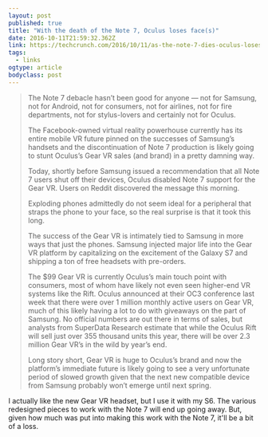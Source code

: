 ```yaml
---
layout: post 
published: true 
title: "With the death of the Note 7, Oculus loses face(s)" 
date: 2016-10-11T21:59:32.362Z 
link: https://techcrunch.com/2016/10/11/as-the-note-7-dies-oculus-loses-faces/?sr_share=facebook 
tags:
  - links
ogtype: article 
bodyclass: post 
---
```


> The Note 7 debacle hasn’t been good for anyone — not for Samsung, not for Android, not for consumers, not for airlines, not for fire departments, not for stylus-lovers and certainly not for Oculus.
> 
> The Facebook-owned virtual reality powerhouse currently has its entire mobile VR future pinned on the successes of Samsung’s handsets and the discontinuation of Note 7 production is likely going to stunt Oculus’s Gear VR sales (and brand) in a pretty damning way.
> 
> Today, shortly before Samsung issued a recommendation that all Note 7 users shut off their devices, Oculus disabled Note 7 support for the Gear VR. Users on Reddit discovered the message this morning.
> 
> Exploding phones admittedly do not seem ideal for a peripheral that straps the phone to your face, so the real surprise is that it took this long.
> 
> The success of the Gear VR is intimately tied to Samsung in more ways that just the phones. Samsung injected major life into the Gear VR platform by capitalizing on the excitement of the Galaxy S7 and shipping a ton of free headsets with pre-orders.
> 
> The $99 Gear VR is currently Oculus’s main touch point with consumers, most of whom have likely not even seen higher-end VR systems like the Rift. Oculus announced at their OC3 conference last week that there were over 1 million monthly active users on Gear VR, much of this likely having a lot to do with giveaways on the part of Samsung. No official numbers are out there in terms of sales, but analysts from SuperData Research estimate that while the Oculus Rift will sell just over 355 thousand units this year, there will be over 2.3 million Gear VR’s in the wild by year’s end.
> 
> Long story short, Gear VR is huge to Oculus’s brand and now the platform’s immediate future is likely going to see a very unfortunate period of slowed growth given that the next new compatible device from Samsung probably won’t emerge until next spring.

I actually like the new Gear VR headset, but I use it with my S6. The various redesigned pieces to work with the Note 7 will end up going away. But, given how much was put into making this work with the Note 7, it'll be a bit of a loss.
